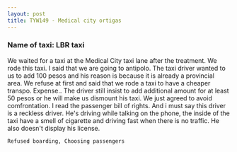 ```yaml
---
layout: post
title: TYW149 - Medical city ortigas
---
```


### Name of taxi: LBR taxi

We waited for a taxi at the Medical City taxi lane after the treatment.  We rode this taxi.  I said that we are going to antipolo.  The taxi driver wanted to us to add 100 pesos and his reason is because it is already a provincial area.  We refuse at first and said that we rode a taxi to have a cheaper transpo.  Expense..  The driver still insist to add additional amount for at least 50 pesos or he will make us dismount his taxi. We just agreed to avoid comfrontation.  I read the passenger bill of rights.  And i must say this driver is a reckless driver.  He's driving while talking on the phone, the inside of the taxi have a smell of cigarette and driving fast when there is no traffic.  He also doesn't display his license.  

```Refused boarding, Choosing passengers```

